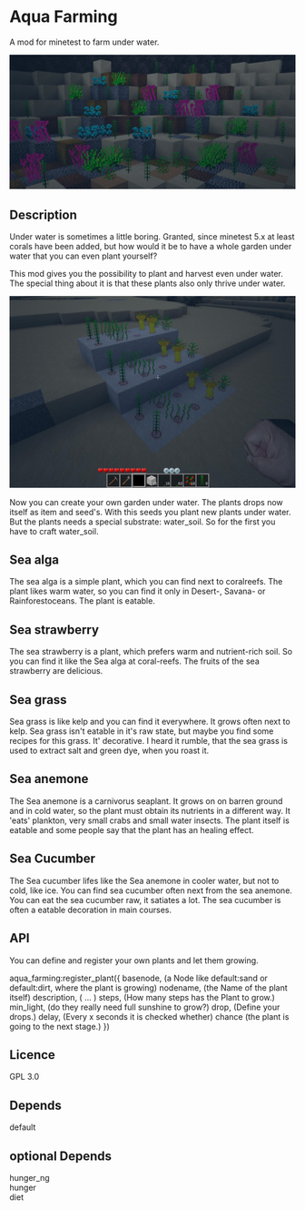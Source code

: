 # Aqua Farming
A mod for minetest to farm under water.

![Screenshot 1](textures/aqua_farming_screenshot_1.jpg)

## Description

Under water is sometimes a little boring. Granted, since minetest 5.x at least corals have been added, but how would it be to have a whole garden under water that you can even plant yourself?

This mod gives you the possibility to plant and harvest even under water. The special thing about it is that these plants also only thrive under water.

![Screenshot 1](textures/aqua_farming_screenshot_2.jpg)

Now you can create your own garden under water. The plants drops now itself as item and seed's. With this seeds you plant new plants under water. But the plants needs a special substrate: water_soil. So for the first you have to craft water_soil.

## Sea alga

The sea alga is a simple plant, which you can find next to coralreefs. The plant likes warm water, so you can find it only in Desert-, Savana- or Rainforestoceans.
The plant is eatable.

## Sea strawberry

The sea strawberry is a plant, which prefers warm and nutrient-rich soil. So you can find it like the Sea alga at coral-reefs. 
The fruits of the sea strawberry are delicious.

## Sea grass

Sea grass is like kelp and you can find it everywhere. It grows often next to kelp. Sea grass isn't eatable in it's raw state, but maybe you find some recipes
for this grass. It' decorative. I heard it rumble, that the sea grass is used to extract salt and green dye, when you roast it. 

## Sea anemone

The Sea anemone is a carnivorus seaplant. It grows on on barren ground and in cold water, so the plant must obtain its nutrients in a different way. It 'eats' plankton, very small crabs and small water insects. The plant itself is eatable and some people say that the plant has an healing effect.

## Sea Cucumber

The Sea cucumber lifes like the Sea anemone in cooler water, but not to cold, like ice. You can find sea cucumber often next from the sea anemone. You can eat the sea cucumber raw, it satiates a lot. The sea cucumber is often a eatable decoration in main courses.

## 
## API
You can define and register your own plants and let them growing.

aqua_farming:register_plant({
                                basenode,      (a Node like default:sand or default:dirt, where the plant is growing)
                                nodename,      (the Name of the plant itself)
                                description,   ( ... )
                                steps,         (How many steps has the Plant to grow.)
                                min_light,     (do they really need full sunshine to grow?)
                                drop,          (Define your drops.)
                                delay,         (Every x seconds it is checked whether)
                                chance         (the plant is going to the next stage.)
                            })

## Licence
GPL 3.0

## Depends
default

## optional Depends
hunger_ng<br>
hunger<br>
diet
